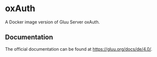 # oxAuth

A Docker image version of Gluu Server oxAuth.

## Documentation

The official documentation can be found at https://gluu.org/docs/de/4.0/.
